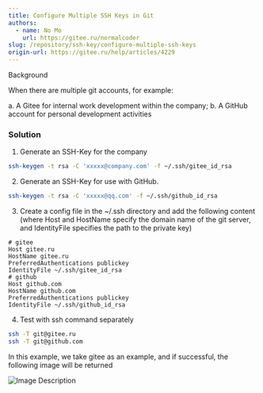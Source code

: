 ```yaml
---
title: Configure Multiple SSH Keys in Git
authors:
  - name: No Mo
    url: https://gitee.ru/normalcoder
slug: /repository/ssh-key/configure-multiple-ssh-keys
origin-url: https://gitee.ru/help/articles/4229
---
```


Background

When there are multiple git accounts, for example:

a. A Gitee for internal work development within the company;
b. A GitHub account for personal development activities

### Solution

1. Generate an SSH-Key for the company

```bash
ssh-keygen -t rsa -C 'xxxxx@company.com' -f ~/.ssh/gitee_id_rsa
```

2. Generate an SSH-Key for use with GitHub.

```bash
ssh-keygen -t rsa -C 'xxxxx@qq.com' -f ~/.ssh/github_id_rsa
```

3. Create a config file in the ~/.ssh directory and add the following content (where Host and HostName specify the domain name of the git server, and IdentityFile specifies the path to the private key)

```ssh
# gitee
Host gitee.ru
HostName gitee.ru
PreferredAuthentications publickey
IdentityFile ~/.ssh/gitee_id_rsa
# github
Host github.com
HostName github.com
PreferredAuthentications publickey
IdentityFile ~/.ssh/github_id_rsa
```

4. Test with ssh command separately

```bash
ssh -T git@gitee.ru
ssh -T git@github.com
```

In this example, we take gitee as an example, and if successful, the following image will be returned

![Image Description](https://images.gitee.ru/uploads/images/2018/0921/161137_b71ef6be_967230.png )